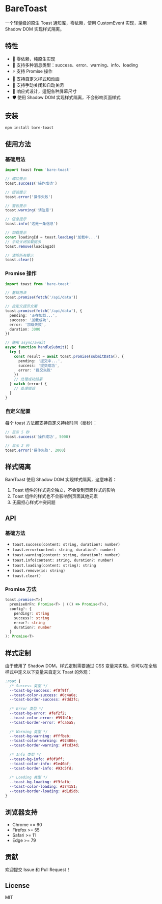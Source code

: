 # BareToast

一个轻量级的原生 Toast 通知库，零依赖，使用 CustomEvent 实现，采用 Shadow DOM 实现样式隔离。

## 特性

- 🚀 零依赖，纯原生实现
- 🎨 支持多种消息类型：success、error、warning、info、loading
- ⚡️ 支持 Promise 操作
- 🎯 支持自定义样式和动画
- 🔄 支持手动关闭和自动关闭
- 📱 响应式设计，适配各种屏幕尺寸
- 🛡️ 使用 Shadow DOM 实现样式隔离，不会影响页面样式

## 安装

```bash
npm install bare-toast
```

## 使用方法

### 基础用法

```typescript
import toast from 'bare-toast'

// 成功提示
toast.success('操作成功')

// 错误提示
toast.error('操作失败')

// 警告提示
toast.warning('请注意')

// 信息提示
toast.info('这是一条信息')

// 加载提示
const loadingId = toast.loading('加载中...')
// 手动关闭加载提示
toast.remove(loadingId)

// 清除所有提示
toast.clear()
```

### Promise 操作

```typescript
import toast from 'bare-toast'

// 基础用法
toast.promise(fetch('/api/data'))

// 自定义提示文案
toast.promise(fetch('/api/data'), {
  pending: '正在加载...',
  success: '加载成功',
  error: '加载失败',
  duration: 3000
})

// 使用 async/await
async function handleSubmit() {
  try {
    const result = await toast.promise(submitData(), {
      pending: '提交中...',
      success: '提交成功',
      error: '提交失败'
    })
    // 处理成功结果
  } catch (error) {
    // 处理错误
  }
}
```

### 自定义配置

每个 toast 方法都支持自定义持续时间（毫秒）：

```typescript
// 显示 5 秒
toast.success('操作成功', 5000)

// 显示 2 秒
toast.error('操作失败', 2000)
```

## 样式隔离

BareToast 使用 Shadow DOM 实现样式隔离，这意味着：

1. Toast 组件的样式完全独立，不会受到页面样式的影响
2. Toast 组件的样式也不会影响到页面其他元素
3. 无需担心样式冲突问题

## API

### 基础方法

- `toast.success(content: string, duration?: number)`
- `toast.error(content: string, duration?: number)`
- `toast.warning(content: string, duration?: number)`
- `toast.info(content: string, duration?: number)`
- `toast.loading(content: string): string`
- `toast.remove(id: string)`
- `toast.clear()`

### Promise 方法

```typescript
toast.promise<T>(
  promiseOrFn: Promise<T> | (() => Promise<T>),
  config?: {
    pending?: string
    success?: string
    error?: string
    duration?: number
  }
): Promise<T>
```

## 样式定制

由于使用了 Shadow DOM，样式定制需要通过 CSS 变量来实现。你可以在全局样式中定义以下变量来自定义 Toast 的外观：

```css
:root {
  /* Success 类型 */
  --toast-bg-success: #f0f9ff;
  --toast-color-success: #0c4a6e;
  --toast-border-success: #7dd3fc;
  
  /* Error 类型 */
  --toast-bg-error: #fef2f2;
  --toast-color-error: #991b1b;
  --toast-border-error: #fca5a5;
  
  /* Warning 类型 */
  --toast-bg-warning: #fffbeb;
  --toast-color-warning: #92400e;
  --toast-border-warning: #fcd34d;
  
  /* Info 类型 */
  --toast-bg-info: #f0f9ff;
  --toast-color-info: #1e40af;
  --toast-border-info: #93c5fd;
  
  /* Loading 类型 */
  --toast-bg-loading: #f9fafb;
  --toast-color-loading: #374151;
  --toast-border-loading: #d1d5db;
}
```

## 浏览器支持

- Chrome >= 60
- Firefox >= 55
- Safari >= 11
- Edge >= 79

## 贡献

欢迎提交 Issue 和 Pull Request！

## License

MIT 